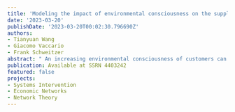 ```yaml
---
title: 'Modeling the impact of environmental consciousness on the supply-demand relationship between firms and customers'
date: '2023-03-20'
publishDate: '2023-03-20T00:02:30.796690Z'
authors:
- Tianyuan Wang
- Giacomo Vaccario
- Frank Schweitzer
abstract: " An increasing environmental consciousness of customers can become a strong incentive for firms to supply environmental-friendly products. If these products are not available, supply-demand deficits emerge. We use an agent-based model with an underlying network topology to study different scenarios for mitigating these deficits. Both customers and firms can adjust their tolerance level for environmental pollution, but customers can also establish new relations with other suppliers, following different rules. We show that the optimal mitigation of deficits results if customers form unconditional supply links that may become effective in the future, while firms steadily improve their environmental-friendly production. Our findings can inform policies to reduce both supply-demand deficits and environmental pollution by increasing environmental consciousness."
publication: Available at SSRN 4403242
featured: false
projects: 
- Systems Intervention
- Economic Networks
- Network Theory
---
```


